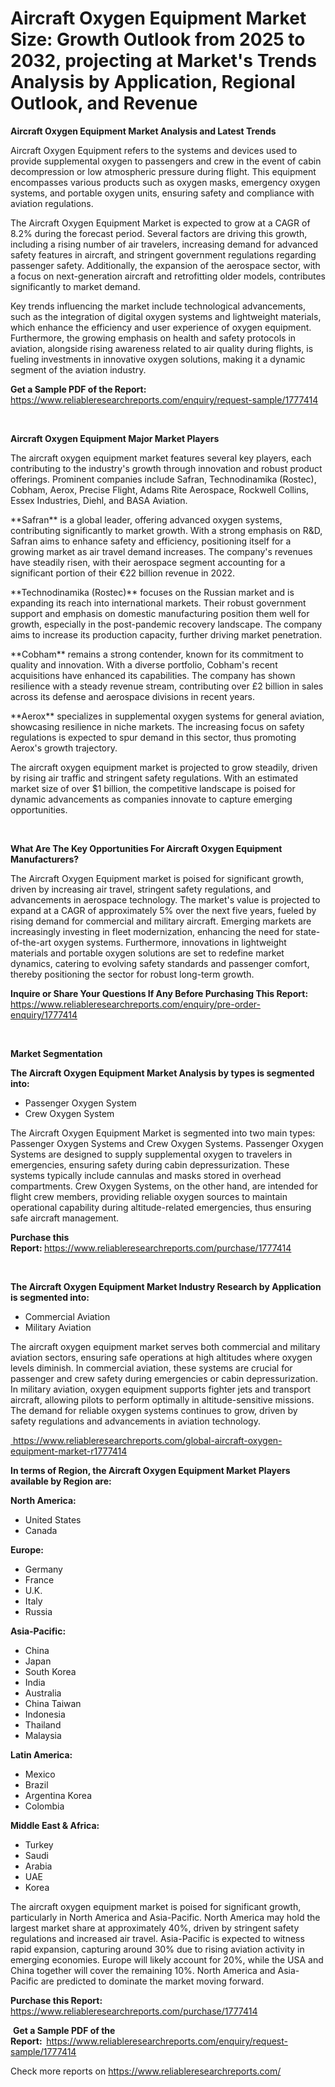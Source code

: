 <p><h1>Aircraft Oxygen Equipment Market Size: Growth Outlook from 2025 to 2032, projecting at Market's Trends Analysis by Application, Regional Outlook, and Revenue</h1></p><p><strong>Aircraft Oxygen Equipment Market Analysis and Latest Trends</strong></p>
<p><p>Aircraft Oxygen Equipment refers to the systems and devices used to provide supplemental oxygen to passengers and crew in the event of cabin decompression or low atmospheric pressure during flight. This equipment encompasses various products such as oxygen masks, emergency oxygen systems, and portable oxygen units, ensuring safety and compliance with aviation regulations.</p><p>The Aircraft Oxygen Equipment Market is expected to grow at a CAGR of 8.2% during the forecast period. Several factors are driving this growth, including a rising number of air travelers, increasing demand for advanced safety features in aircraft, and stringent government regulations regarding passenger safety. Additionally, the expansion of the aerospace sector, with a focus on next-generation aircraft and retrofitting older models, contributes significantly to market demand. </p><p>Key trends influencing the market include technological advancements, such as the integration of digital oxygen systems and lightweight materials, which enhance the efficiency and user experience of oxygen equipment. Furthermore, the growing emphasis on health and safety protocols in aviation, alongside rising awareness related to air quality during flights, is fueling investments in innovative oxygen solutions, making it a dynamic segment of the aviation industry.</p></p>
<p><strong>Get a Sample PDF of the Report:&nbsp;</strong> <a href="https://www.reliableresearchreports.com/enquiry/request-sample/1777414?utm_campaign=2030&utm_medium=2&utm_source=Github&utm_content=ia&utm_term=09042025&utm_id=aircraft-oxygen-equipment">https://www.reliableresearchreports.com/enquiry/request-sample/1777414</a></p>
<p>&nbsp;</p>
<p><strong>Aircraft Oxygen Equipment Major Market Players</strong></p>
<p><p>The aircraft oxygen equipment market features several key players, each contributing to the industry's growth through innovation and robust product offerings. Prominent companies include Safran, Technodinamika (Rostec), Cobham, Aerox, Precise Flight, Adams Rite Aerospace, Rockwell Collins, Essex Industries, Diehl, and BASA Aviation.</p><p>**Safran** is a global leader, offering advanced oxygen systems, contributing significantly to market growth. With a strong emphasis on R&D, Safran aims to enhance safety and efficiency, positioning itself for a growing market as air travel demand increases. The company's revenues have steadily risen, with their aerospace segment accounting for a significant portion of their €22 billion revenue in 2022.</p><p>**Technodinamika (Rostec)** focuses on the Russian market and is expanding its reach into international markets. Their robust government support and emphasis on domestic manufacturing position them well for growth, especially in the post-pandemic recovery landscape. The company aims to increase its production capacity, further driving market penetration.</p><p>**Cobham** remains a strong contender, known for its commitment to quality and innovation. With a diverse portfolio, Cobham's recent acquisitions have enhanced its capabilities. The company has shown resilience with a steady revenue stream, contributing over £2 billion in sales across its defense and aerospace divisions in recent years.</p><p>**Aerox** specializes in supplemental oxygen systems for general aviation, showcasing resilience in niche markets. The increasing focus on safety regulations is expected to spur demand in this sector, thus promoting Aerox's growth trajectory.</p><p>The aircraft oxygen equipment market is projected to grow steadily, driven by rising air traffic and stringent safety regulations. With an estimated market size of over $1 billion, the competitive landscape is poised for dynamic advancements as companies innovate to capture emerging opportunities.</p></p>
<p>&nbsp;</p>
<p><strong>What Are The Key Opportunities For Aircraft Oxygen Equipment Manufacturers?</strong></p>
<p><p>The Aircraft Oxygen Equipment market is poised for significant growth, driven by increasing air travel, stringent safety regulations, and advancements in aerospace technology. The market's value is projected to expand at a CAGR of approximately 5% over the next five years, fueled by rising demand for commercial and military aircraft. Emerging markets are increasingly investing in fleet modernization, enhancing the need for state-of-the-art oxygen systems. Furthermore, innovations in lightweight materials and portable oxygen solutions are set to redefine market dynamics, catering to evolving safety standards and passenger comfort, thereby positioning the sector for robust long-term growth.</p></p>
<p><strong>Inquire or Share Your Questions If Any Before Purchasing This Report:</strong> <a href="https://www.reliableresearchreports.com/enquiry/pre-order-enquiry/1777414?utm_campaign=2030&utm_medium=2&utm_source=Github&utm_content=ia&utm_term=09042025&utm_id=aircraft-oxygen-equipment">https://www.reliableresearchreports.com/enquiry/pre-order-enquiry/1777414</a></p>
<p>&nbsp;</p>
<p><strong>Market Segmentation</strong></p>
<p><strong>The Aircraft Oxygen Equipment Market Analysis by types is segmented into:</strong></p>
<p><ul><li>Passenger Oxygen System</li><li>Crew Oxygen System</li></ul></p>
<p><p>The Aircraft Oxygen Equipment Market is segmented into two main types: Passenger Oxygen Systems and Crew Oxygen Systems. Passenger Oxygen Systems are designed to supply supplemental oxygen to travelers in emergencies, ensuring safety during cabin depressurization. These systems typically include cannulas and masks stored in overhead compartments. Crew Oxygen Systems, on the other hand, are intended for flight crew members, providing reliable oxygen sources to maintain operational capability during altitude-related emergencies, thus ensuring safe aircraft management.</p></p>
<p><strong>Purchase this Report:&nbsp;</strong><a href="https://www.reliableresearchreports.com/purchase/1777414?utm_campaign=2030&utm_medium=2&utm_source=Github&utm_content=ia&utm_term=09042025&utm_id=aircraft-oxygen-equipment">https://www.reliableresearchreports.com/purchase/1777414</a></p>
<p>&nbsp;</p>
<p><strong>The Aircraft Oxygen Equipment Market Industry Research by Application is segmented into:</strong></p>
<p><ul><li>Commercial Aviation</li><li>Military Aviation</li></ul></p>
<p><p>The aircraft oxygen equipment market serves both commercial and military aviation sectors, ensuring safe operations at high altitudes where oxygen levels diminish. In commercial aviation, these systems are crucial for passenger and crew safety during emergencies or cabin depressurization. In military aviation, oxygen equipment supports fighter jets and transport aircraft, allowing pilots to perform optimally in altitude-sensitive missions. The demand for reliable oxygen systems continues to grow, driven by safety regulations and advancements in aviation technology.</p></p>
<p><a href="https://www.reliableresearchreports.com/global-aircraft-oxygen-equipment-market-r1777414?utm_campaign=2030&utm_medium=2&utm_source=Github&utm_content=ia&utm_term=09042025&utm_id=aircraft-oxygen-equipment">&nbsp;https://www.reliableresearchreports.com/global-aircraft-oxygen-equipment-market-r1777414</a></p>
<p><strong>In terms of Region, the Aircraft Oxygen Equipment Market Players available by Region are:</strong></p>
<p>
    <p> <strong> North America: </strong>
        <ul>
            <li>United States</li>
            <li>Canada</li>
        </ul>
        </p> 
    <p> <strong> Europe: </strong>
        <ul>
            <li>Germany</li>
            <li>France</li>
            <li>U.K.</li>
            <li>Italy</li>
            <li>Russia</li>
        </ul>
        </p> 
    <p> <strong> Asia-Pacific: </strong>
        <ul>
            <li>China</li>
            <li>Japan</li>
            <li>South Korea</li>
            <li>India</li>
            <li>Australia</li>
            <li>China Taiwan</li>
            <li>Indonesia</li>
            <li>Thailand</li>
            <li>Malaysia</li>
        </ul>
        </p> 
    <p> <strong> Latin America: </strong>
        <ul>
            <li>Mexico</li>
            <li>Brazil</li>
            <li>Argentina Korea</li>
            <li>Colombia</li>
        </ul>
        </p> 
    <p> <strong> Middle East & Africa: </strong>
        <ul>
            <li>Turkey</li>
            <li>Saudi</li>
            <li>Arabia</li>
            <li>UAE</li>
            <li>Korea</li>
        </ul>
    </p>
    </p>
<p><p>The aircraft oxygen equipment market is poised for significant growth, particularly in North America and Asia-Pacific. North America may hold the largest market share at approximately 40%, driven by stringent safety regulations and increased air travel. Asia-Pacific is expected to witness rapid expansion, capturing around 30% due to rising aviation activity in emerging economies. Europe will likely account for 20%, while the USA and China together will cover the remaining 10%. North America and Asia-Pacific are predicted to dominate the market moving forward.</p></p>
<p><strong>Purchase this Report: </strong><a href="https://www.reliableresearchreports.com/purchase/1777414?utm_campaign=2030&utm_medium=2&utm_source=Github&utm_content=ia&utm_term=09042025&utm_id=aircraft-oxygen-equipment">https://www.reliableresearchreports.com/purchase/1777414</a></p>
<p>&nbsp;<strong>Get a Sample PDF of the Report:&nbsp;&nbsp;</strong><a href="https://www.reliableresearchreports.com/enquiry/request-sample/1777414?utm_campaign=2030&utm_medium=2&utm_source=Github&utm_content=ia&utm_term=09042025&utm_id=aircraft-oxygen-equipment">https://www.reliableresearchreports.com/enquiry/request-sample/1777414</a></p>
<p><strong></strong></p>
<p>Check more reports on <a href="https://www.reliableresearchreports.com/?utm_campaign=2030&utm_medium=2&utm_source=Github&utm_content=ia&utm_term=09042025&utm_id=aircraft-oxygen-equipment">https://www.reliableresearchreports.com/</a></p>